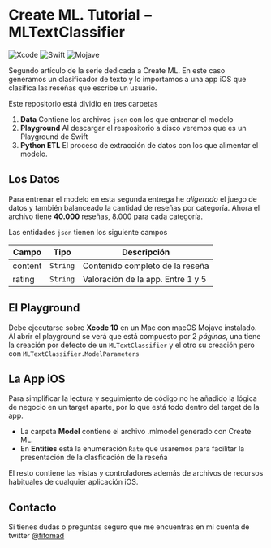 # Create ML. Tutorial − MLTextClassifier

![Xcode](https://img.shields.io/badge/xcode-10-blue.svg) ![Swift](https://img.shields.io/badge/swift-4.2-red.svg) ![Mojave](https://img.shields.io/badge/Mojave-10.14-yellow.svg)

Segundo artículo de la serie dedicada a Create ML. En este caso generamos un clasificador de texto y lo importamos a una app iOS que clasifica las reseñas que escribe un usuario.

Este repositorio está dividio en tres carpetas

1. **Data** Contiene los archivos `json` con los que entrenar el modelo
2. **Playground** Al descargar el respositorio a disco veremos que es un Playground de Swift
3. **Python ETL** El proceso de extracción de datos con los que alimentar el modelo.

## Los Datos

Para entrenar el modelo en esta segunda entrega he *aligerado* el juego de datos y también balanceado la cantidad de reseñas por categoría. Ahora el archivo tiene **40.000** reseñas, 8.000 para cada categoría.

Las entidades `json` tienen los siguiente campos

|Campo|Tipo|Descripción|
|---|---|---|
|content|`String`|Contenido completo de la reseña|
|rating|`String`|Valoración de la app. Entre 1 y 5|

## El Playground

Debe ejecutarse sobre **Xcode 10** en un Mac con macOS Mojave instalado. Al abrir el playground se verá que está compuesto por 2 *páginas*, una tiene la creación por defecto de un `MLTextClassifier` y el otro su creación pero con `MLTextClassifier.ModelParameters`

## La App iOS

Para simplificar la lectura y seguimiento de código no he añadido la lógica de negocio en un target aparte, por lo que está todo dentro del target de la app. 

* La carpeta **Model** contiene el archivo .mlmodel generado con Create ML.
* En **Entities** está la enumeración `Rate` que usaremos para facilitar la presentación de la clasficación de la reseña

El resto contiene las vistas y controladores además de archivos de recursos habituales de cualquier aplicación iOS.

## Contacto

Si tienes dudas o preguntas seguro que me encuentras en mi cuenta de twitter [@fitomad](https://twitter.com/fitomad)


